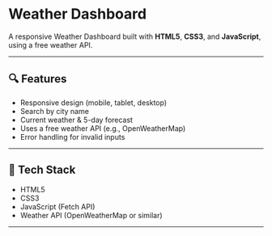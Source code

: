 # Weather Dashboard

A responsive Weather Dashboard built with **HTML5**, **CSS3**, and **JavaScript**, using a free weather API.

---

## 🔍 Features
- Responsive design (mobile, tablet, desktop)
- Search by city name
- Current weather & 5-day forecast
- Uses a free weather API (e.g., OpenWeatherMap)
- Error handling for invalid inputs

---

## 🧭 Tech Stack
- HTML5  
- CSS3  
- JavaScript (Fetch API)  
- Weather API (OpenWeatherMap or similar)  

---
